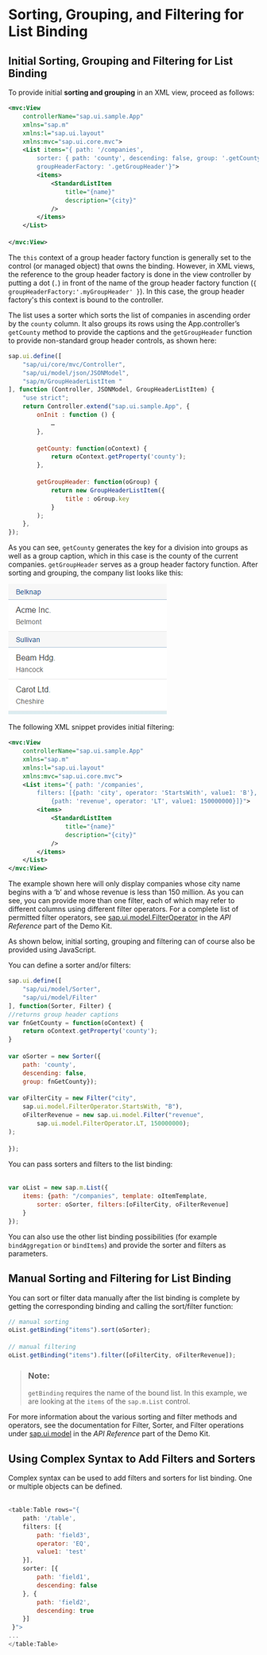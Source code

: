 <!-- loioec79a5d5918f4f7f9cbc2150e66778cc -->

# Sorting, Grouping, and Filtering for List Binding



<a name="loioec79a5d5918f4f7f9cbc2150e66778cc__section_606348F7CECC432C9E18DACEFB3127CF"/>

## Initial Sorting, Grouping and Filtering for List Binding

To provide initial **sorting and grouping** in an XML view, proceed as follows:

```xml
<mvc:View
	controllerName="sap.ui.sample.App"
	xmlns="sap.m"
	xmlns:l="sap.ui.layout"
	xmlns:mvc="sap.ui.core.mvc">		
	<List items="{ path: '/companies', 
		sorter: { path: 'county', descending: false, group: '.getCounty'}, 
		groupHeaderFactory: '.getGroupHeader'}">
		<items>
			<StandardListItem
				title="{name}"
				description="{city}"
			/>
		</items>
	</List>
	
</mvc:View>
```

The `this` context of a group header factory function is generally set to the control \(or managed object\) that owns the binding. However, in XML views, the reference to the group header factory is done in the view controller by putting a dot \(`.`\) in front of the name of the group header factory function \(`{ groupHeaderFactory:'.myGroupHeader' }`\). In this case, the group header factory's this context is bound to the controller.

The list uses a sorter which sorts the list of companies in ascending order by the `county` column. It also groups its rows using the App.controller’s `getCounty` method to provide the captions and the `getGroupHeader` function to provide non-standard group header controls, as shown here:

```js
sap.ui.define([
	"sap/ui/core/mvc/Controller",
	"sap/ui/model/json/JSONModel",
	"sap/m/GroupHeaderListItem "
], function (Controller, JSONModel, GroupHeaderListItem) {
	"use strict";
	return Controller.extend("sap.ui.sample.App", {
		onInit : function () {
			…
		},	

		getCounty: function(oContext) {
			return oContext.getProperty('county');
		},
		
		getGroupHeader: function(oGroup) {
			return new GroupHeaderListItem({
				title : oGroup.key
			}
		);
	},   
});
```

As you can see, `getCounty` generates the key for a division into groups as well as a group caption, which in this case is the county of the current companies. `getGroupHeader` serves as a group header factory function. After sorting and grouping, the company list looks like this:

 ![](images/Aggregation_Binding_cdd0973.png) 

The following XML snippet provides initial filtering:

```xml
<mvc:View
	controllerName="sap.ui.sample.App"
	xmlns="sap.m"
	xmlns:l="sap.ui.layout"
	xmlns:mvc="sap.ui.core.mvc">		
	<List items="{ path: '/companies', 
		filters: [{path: 'city', operator: 'StartsWith', value1: 'B'},
			{path: 'revenue', operator: 'LT', value1: 150000000}]}">		
		<items>
			<StandardListItem
				title="{name}"
				description="{city}"
			/>
		</items>
	</List>	  
</mvc:View>
```

The example shown here will only display companies whose city name begins with a ‘b’ and whose revenue is less than 150 million. As you can see, you can provide more than one filter, each of which may refer to different columns using different filter operators. For a complete list of permitted filter operators, see [sap.ui.model.FilterOperator](https://ui5.sap.com/#/api/sap.ui.model.FilterOperator) in the *API Reference* part of the Demo Kit.

As shown below, initial sorting, grouping and filtering can of course also be provided using JavaScript.

You can define a sorter and/or filters:

```js
sap.ui.define([
    "sap/ui/model/Sorter",
    "sap/ui/model/Filter"
], function(Sorter, Filter) {
//returns group header captions
var fnGetCounty = function(oContext) {
    return oContext.getProperty('county');
}

var oSorter = new Sorter({
    path: 'county', 
    descending: false, 
    group: fnGetCounty});

var oFilterCity = new Filter("city",
    sap.ui.model.FilterOperator.StartsWith, "B"),
    oFilterRevenue = new sap.ui.model.Filter("revenue",
        sap.ui.model.FilterOperator.LT, 150000000);
);

});

```

You can pass sorters and filters to the list binding:

```js

var oList = new sap.m.List({
	items: {path: "/companies", template: oItemTemplate, 
		sorter: oSorter, filters:[oFilterCity, oFilterRevenue]  
	}
});
```

You can also use the other list binding possibilities \(for example `bindAggregation` or `bindItems`\) and provide the sorter and filters as parameters.



<a name="loioec79a5d5918f4f7f9cbc2150e66778cc__section_N100CF_N10013_N10001"/>

## Manual Sorting and Filtering for List Binding

You can sort or filter data manually after the list binding is complete by getting the corresponding binding and calling the sort/filter function:

```js
// manual sorting
oList.getBinding("items").sort(oSorter);

// manual filtering
oList.getBinding("items").filter([oFilterCity, oFilterRevenue]);
```

> ### Note:  
> `getBinding` requires the name of the bound list. In this example, we are looking at the `items` of the `sap.m.List` control.

For more information about the various sorting and filter methods and operators, see the documentation for Filter, Sorter, and Filter operations under [sap.ui.model](https://ui5.sap.com/#/api/sap.ui.model) in the *API Reference* part of the Demo Kit.



<a name="loioec79a5d5918f4f7f9cbc2150e66778cc__section_jxn_fmp_rcb"/>

## Using Complex Syntax to Add Filters and Sorters

Complex syntax can be used to add filters and sorters for list binding. One or multiple objects can be defined.

```js

<table:Table rows="{
    path: '/table', 
    filters: [{
        path: 'field3', 
        operator: 'EQ',
        value1: 'test'
    }],
    sorter: [{
        path: 'field1', 
        descending: false
    }, {
        path: 'field2', 
        descending: true
    }]
 }">
...
</table:Table>

```

